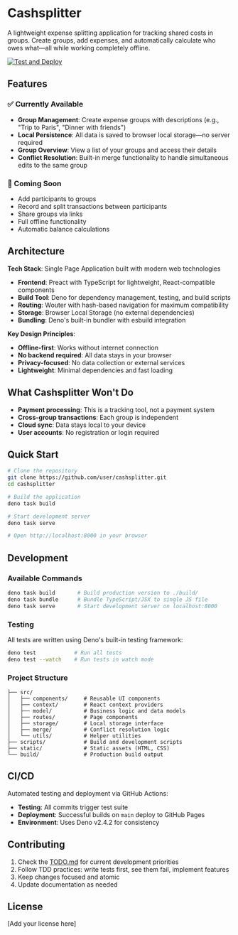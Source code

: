 # Cashsplitter

A lightweight expense splitting application for tracking shared costs in groups. Create groups, add expenses, and automatically calculate who owes what—all while working completely offline.

[![Test and Deploy](https://github.com/user/cashsplitter/actions/workflows/test-and-deploy.yml/badge.svg)](https://github.com/user/cashsplitter/actions/workflows/test-and-deploy.yml)

## Features

### ✅ Currently Available
- **Group Management**: Create expense groups with descriptions (e.g., "Trip to Paris", "Dinner with friends")
- **Local Persistence**: All data is saved to browser local storage—no server required
- **Group Overview**: View a list of your groups and access their details
- **Conflict Resolution**: Built-in merge functionality to handle simultaneous edits to the same group

### 🚧 Coming Soon
- Add participants to groups
- Record and split transactions between participants
- Share groups via links
- Full offline functionality
- Automatic balance calculations

## Architecture

**Tech Stack**: Single Page Application built with modern web technologies
- **Frontend**: Preact with TypeScript for lightweight, React-compatible components
- **Build Tool**: Deno for dependency management, testing, and build scripts
- **Routing**: Wouter with hash-based navigation for maximum compatibility
- **Storage**: Browser Local Storage (no external dependencies)
- **Bundling**: Deno's built-in bundler with esbuild integration

**Key Design Principles**:
- **Offline-first**: Works without internet connection
- **No backend required**: All data stays in your browser
- **Privacy-focused**: No data collection or external services
- **Lightweight**: Minimal dependencies and fast loading

## What Cashsplitter Won't Do

- **Payment processing**: This is a tracking tool, not a payment system
- **Cross-group transactions**: Each group is independent
- **Cloud sync**: Data stays local to your device
- **User accounts**: No registration or login required

## Quick Start

```bash
# Clone the repository
git clone https://github.com/user/cashsplitter.git
cd cashsplitter

# Build the application
deno task build

# Start development server
deno task serve

# Open http://localhost:8000 in your browser
```

## Development

### Available Commands
```bash
deno task build       # Build production version to ./build/
deno task bundle      # Bundle TypeScript/JSX to single JS file
deno task serve       # Start development server on localhost:8000
```

### Testing
All tests are written using Deno's built-in testing framework:
```bash
deno test            # Run all tests
deno test --watch    # Run tests in watch mode
```

### Project Structure
```
├── src/
│   ├── components/     # Reusable UI components
│   ├── context/        # React context providers
│   ├── model/          # Business logic and data models
│   ├── routes/         # Page components
│   ├── storage/        # Local storage interface
│   ├── merge/          # Conflict resolution logic
│   └── utils/          # Helper utilities
├── scripts/            # Build and development scripts
├── static/             # Static assets (HTML, CSS)
└── build/              # Production build output
```

## CI/CD

Automated testing and deployment via GitHub Actions:
- **Testing**: All commits trigger test suite
- **Deployment**: Successful builds on `main` deploy to GitHub Pages
- **Environment**: Uses Deno v2.4.2 for consistency

## Contributing

1. Check the [TODO.md](./TODO.md) for current development priorities
2. Follow TDD practices: write tests first, see them fail, implement features
3. Keep changes focused and atomic
4. Update documentation as needed

## License

[Add your license here]
